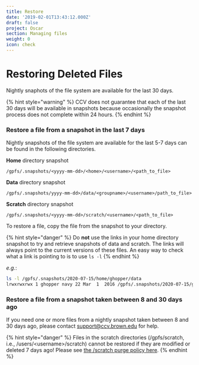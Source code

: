 ```yaml
---
title: Restore
date: '2019-02-01T13:43:12.000Z'
draft: false
project: Oscar
section: Managing files
weight: 0
icon: check
---
```


# Restoring Deleted Files

Nightly snaphots of the file system are available for the last 30 days.

{% hint style="warning" %}
CCV does not guarantee that each of the last 30 days will be available in snapshots because occasionally the snapshot process does not complete within 24 hours.
{% endhint %}

### Restore a file from a snapshot in the last 7 days

Nightly snapshots of the file system are available for the last 5-7 days can be found in the following directories.

**Home** directory snapshot

```
/gpfs/.snapshots/<yyyy-mm-dd>/<home>/<username>/<path_to_file>
```

**Data** directory snapshot

```
/gpfs/.snapshots/yyyy-mm-dd>/data/<groupname>/<username>/path_to_file>
```

**Scratch** directory snapshot

```
/gpfs/.snapshots/<yyyy-mm-dd>/scratch/<username>/<path_to_file>
```

To restore a file, copy the file from the snapshot to your directory.

{% hint style="danger" %}
Do **not** use the links in your home directory snapshot to try and retrieve snapshots of data and scratch. The links will always point to the current versions of these files. An easy way to check what a link is pointing to is to use `ls -l`
{% endhint %}

_e.g._:

```bash
ls -l /gpfs/.snapshots/2020-07-15/home/ghopper/data
lrwxrwxrwx 1 ghopper navy 22 Mar  1  2016 /gpfs/.snapshots/2020-07-15/ghopper/scratch -> /gpfs/data/navy
```

### Restore a file from a snapshot taken between 8 and 30 days ago

If you need one or more files from a nightly snapshot taken between 8 and 30 days ago, please contact support@ccv.brown.edu for help.

{% hint style="danger" %}
Files in the scratch directories (/gpfs/scratch, i.e., /users/\<username>/scratch) cannot be restored if they are modified or deleted 7 days ago! Please see [the /scratch purge policy here](filesystem.md).&#x20;
{% endhint %}
